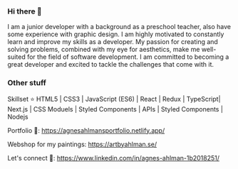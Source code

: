 ### Hi there 👋


I am a junior developer with a background as a preschool teacher, also have some experience with graphic design. I am highly motivated to constantly learn and improve my skills as a developer. My passion for creating and solving problems, combined with my eye for aesthetics, make me well-suited for the field of software development. I am committed to becoming a great developer and excited to tackle the challenges that come with it.


### Other stuff


Skillset ⭐ HTML5 | CSS3 | JavaScript (ES6) | React | Redux | TypeScript| Next.js | CSS Moduels | Styled Components | APIs | Styled Components | Nodejs

Portfolio 🎨: https://agnesahlmansportfolio.netlify.app/

Webshop for my paintings: https://artbyahlman.se/

Let's connect 🤝: https://www.linkedin.com/in/agnes-ahlman-1b2018251/
